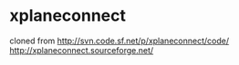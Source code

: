 # xplaneconnect
cloned from http://svn.code.sf.net/p/xplaneconnect/code/
http://xplaneconnect.sourceforge.net/
